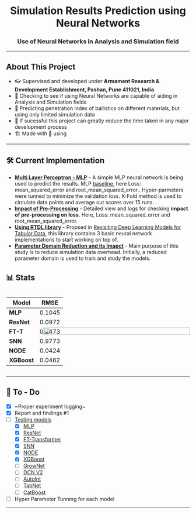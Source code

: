 <h1 align="center">Simulation Results Prediction using Neural Networks</h1>
<h3 align="center">Use of Neural Networks in Analysis and Simulation field</h3>

---
## About This Project
- 👓 Supervised and developed under **Armament Research & Development Establishment, Pashan, Pune 411021, India**
- 🔭 Checking to see if using Neural Networks are capable of aiding in Analysis and Simulation fields
- 🔮 Predicting penetration index of ballistics on different materials, but using only limited simulation data
- 🌱 If sucessful this project can greatly reduce the time taken in any major development process
- 🏗️ Made with 💖 using <img height="16" width="16" src="https://cdn.simpleicons.org/pytorch" style="vertical-align: bottom;"/>

---

## 🛠 Current Implementation

- **[Multi Layer Perceptron - MLP](LINK)** - A simple MLP neural network is being used to predict the results. MLP [baseline](https://wandb.ai/wrongcolor/HVIS_Baseline?workspace=user-wrongcolor), here Loss: mean_squared_error and root_mean_squared_error.. Hyper-parmeters were tunned to minimize the validation loss. K-Fold method is used to circulate data points and average out scores over 15 runs.
- **[Impact of Pre-Processing](https://wandb.ai/wrongcolor/HVIS_PreProcessingCheck?workspace=user-wrongcolor)** - Detailed view and logs for checking **impact of pre-processing on loss**. Here, Loss: mean_squared_error and root_mean_squared_error.
- **[Using RTDL library](https://github.com/Yura52/rtdl)** - Propsed in [Revisiting Deep Learning Models for Tabular Data](https://arxiv.org/abs/2106.11959), this library contains 3 basic neural network implementations to start working on top of.
- **[Parameter Domain Reduction and its Imapct](https://wandb.ai/wrongcolor/param_domain?workspace=user-wrongcolor)** - Main purpose of this study is to reduce simulation data overhead. Initially, a reduced parameter domain is used to train and study the models.

## 📊 Stats
<!-- 
| Model           | RMSE   |
| --------------- | ------ |
| **MLP**         | 0.1045 |
| **ResNet**      | 0.0972 |
| **FT-T**        | 0.0473 |
| **SNN**         | 0.9773 |
| **NODE**        | 0.0424 |
| **XGBoost**     | 0.0462 |
<!-- | **GrowNet**     | 0.487 | -->
<!-- | **DCN2**        | 0.484 | -->
<!-- | **TabNet**      | 0.510 | -->


<!-- Comparisions <img src="./reports/helpers/W&B%20Chart%203_3_2023,%2011_38_42%20am.svg"> -->

<div style="display: flex; align-items: center;">
  <div style="flex: 1;">
    <table>
      <thead>
        <tr>
          <th>Model</th>
          <th>RMSE</th>
        </tr>
      </thead>
      <tbody>
        <tr>
          <td><strong>MLP</strong></td>
          <td>0.1045</td>
        </tr>
        <tr>
          <td><strong>ResNet</strong></td>
          <td>0.0972</td>
        </tr>
        <tr>
          <td><strong>FT-T</strong></td>
          <td>0.0473</td>
        </tr>
        <tr>
          <td><strong>SNN</strong></td>
          <td>0.9773</td>
        </tr>
        <tr>
          <td><strong>NODE</strong></td>
          <td>0.0424</td>
        </tr>
        <tr>
          <td><strong>XGBoost</strong></td>
          <td>0.0462</td>
        </tr>
      </tbody>
    </table>
  </div>
  <div style="flex: 1; margin-left: -300px;">
    <img src="./reports/helpers/W&B%20Chart%203_3_2023,%2011_38_42%20am.svg" style="width: 100%;">
  </div>
</div>


---

## 💪 To - Do

- [x] ~Proper experiment logging~
- [x] Report and findings #1
- [ ] [Testing models](https://wandb.ai/wrongcolor/hvis_rtdl_baseline?workspace=user-wrongcolor)
  - [x] [MLP](https://arxiv.org/pdf/2106.11959.pdf)
  - [x] [ResNet](https://arxiv.org/pdf/2106.11959.pdf)
  - [x] [FT-Transformer](https://proceedings.neurips.cc/paper/2017/file/3f5ee243547dee91fbd053c1c4a845aa-Paper.pdf)
  - [x] [SNN](https://arxiv.org/pdf/1706.02515.pdf)
  - [x] [NODE](https://arxiv.org/pdf/1909.06312.pdf)
  - [x] [XGBoost]()
  - [ ] [GrowNet]()
  - [ ] [DCN V2]()
  - [ ] [AutoInt]()
  - [ ] [TabNet]()
  - [ ] [CatBoost]()
- [ ] Hyper Parameter Tunning for each model
---
